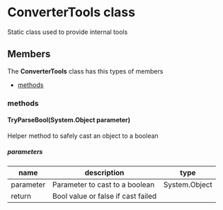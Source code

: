 
# ConverterTools class

Static class used to provide internal tools

## Members

The **ConverterTools** class has this types of members

* [methods](#methods)

### methods

#### TryParseBool(System.Object parameter)

Helper method to safely cast an object to a boolean

##### parameters



| name | description | type |
| --- | --- | --- |
| parameter | Parameter to cast to a boolean | System.Object |
| return |Bool value or false if cast failed |
